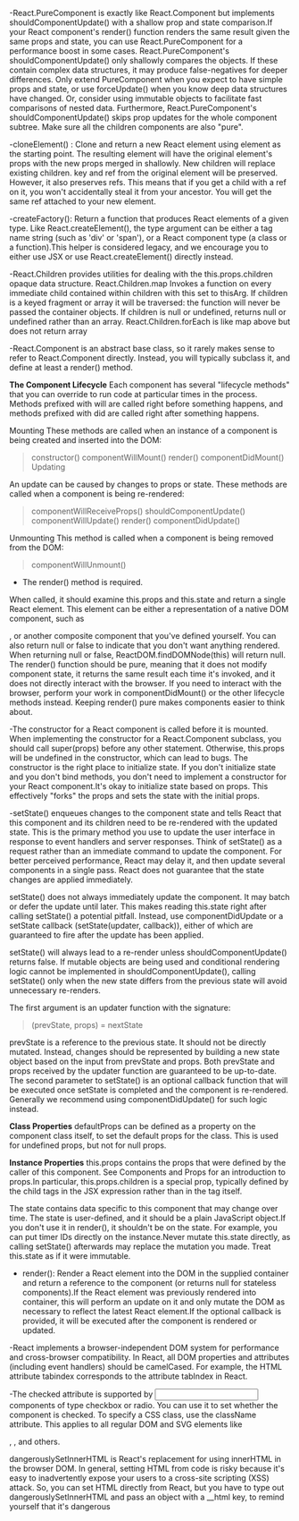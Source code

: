 -React.PureComponent is exactly like React.Component but implements shouldComponentUpdate() with a shallow prop and state comparison.If your React component's render() function renders the same result given the same props and state, you can use React.PureComponent for a performance boost in some cases.
React.PureComponent's shouldComponentUpdate() only shallowly compares the objects. If these contain complex data structures, it may produce false-negatives for deeper differences. Only extend PureComponent when you expect to have simple props and state, or use forceUpdate() when you know deep data structures have changed. Or, consider using immutable objects to facilitate fast comparisons of nested data.
Furthermore, React.PureComponent's shouldComponentUpdate() skips prop updates for the  whole component subtree. Make sure all the children components are also "pure".

-cloneElement() : Clone and return a new React element using element as the starting point. The resulting element will have the original element's props with the new props merged in shallowly. New children will replace existing children. key and ref from the original element will be preserved. However, it also preserves refs. This means that if you get a child with a ref on it, you won't accidentally steal it from your ancestor. You will get the same ref attached to your new element.

-createFactory(): Return a function that produces React elements of a given type. Like React.createElement(), the type argument can be either a tag name string (such as 'div' or 'span'), or a React component type (a class or a function).This helper is considered legacy, and we encourage you to either use JSX or use React.createElement() directly instead.

-React.Children provides utilities for dealing with the this.props.children opaque data structure. React.Children.map
Invokes a function on every immediate child contained within children with this set to thisArg. If children is a keyed fragment or array it will be traversed: the function will never be passed the container objects. If children is null or undefined, returns null or undefined rather than an array.
React.Children.forEach is like map above but does not return array

-React.Component is an abstract base class, so it rarely makes sense to refer to React.Component directly. Instead, you will typically subclass it, and define at least a render() method.

**The Component Lifecycle**
Each component has several "lifecycle methods" that you can override to run code at particular times in the process. Methods prefixed with will are called right before something happens, and methods prefixed with did are called right after something happens.

Mounting
These methods are called when an instance of a component is being created and inserted into the DOM:

> constructor()
componentWillMount()
render()
componentDidMount()
Updating

An update can be caused by changes to props or state. These methods are called when a component is being re-rendered:

> componentWillReceiveProps()
shouldComponentUpdate()
componentWillUpdate()
render()
componentDidUpdate()

Unmounting
This method is called when a component is being removed from the DOM:

> componentWillUnmount()

- The render() method is required.

When called, it should examine this.props and this.state and return a single React element. This element can be either a representation of a native DOM component, such as <div />, or another composite component that you've defined yourself.
You can also return null or false to indicate that you don't want anything rendered. When returning null or false, ReactDOM.findDOMNode(this) will return null.
The render() function should be pure, meaning that it does not modify component state, it returns the same result each time it's invoked, and it does not directly interact with the browser. If you need to interact with the browser, perform your work in componentDidMount() or the other lifecycle methods instead. Keeping render() pure makes components easier to think about.

-The constructor for a React component is called before it is mounted. When implementing the constructor for a React.Component subclass, you should call super(props) before any other statement. Otherwise, this.props will be undefined in the constructor, which can lead to bugs.
The constructor is the right place to initialize state. If you don't initialize state and you don't bind methods, you don't need to implement a constructor for your React component.It's okay to initialize state based on props. This effectively "forks" the props and sets the state with the initial props.

-setState() enqueues changes to the component state and tells React that this component and its children need to be re-rendered with the updated state. This is the primary method you use to update the user interface in response to event handlers and server responses.
Think of setState() as a request rather than an immediate command to update the component. For better perceived performance, React may delay it, and then update several components in a single pass. React does not guarantee that the state changes are applied immediately.

setState() does not always immediately update the component. It may batch or defer the update until later. This makes reading this.state right after calling setState() a potential pitfall. Instead, use componentDidUpdate or a setState callback (setState(updater, callback)), either of which are guaranteed to fire after the update has been applied.

setState() will always lead to a re-render unless shouldComponentUpdate() returns false. If mutable objects are being used and conditional rendering logic cannot be implemented in shouldComponentUpdate(), calling setState() only when the new state differs from the previous state will avoid unnecessary re-renders.

The first argument is an updater function with the signature:

> (prevState, props) = nextState

prevState is a reference to the previous state. It should not be directly mutated. Instead, changes should be represented by building a new state object based on the input from prevState and props. 
Both prevState and props received by the updater function are guaranteed to be up-to-date.
The second parameter to setState() is an optional callback function that will be executed once setState is completed and the component is re-rendered. Generally we recommend using componentDidUpdate() for such logic instead.

**Class Properties**
defaultProps can be defined as a property on the component class itself, to set the default props for the class. This is used for undefined props, but not for null props.

**Instance Properties**
this.props contains the props that were defined by the caller of this component. See Components and Props for an introduction to props.In particular, this.props.children is a special prop, typically defined by the child tags in the JSX expression rather than in the tag itself.

The state contains data specific to this component that may change over time. The state is user-defined, and it should be a plain JavaScript object.If you don't use it in render(), it shouldn't be on the state. For example, you can put timer IDs directly on the instance.Never mutate this.state directly, as calling setState() afterwards may replace the mutation you made. Treat this.state as if it were immutable.

- render(): Render a React element into the DOM in the supplied container and return a reference to the component (or returns null for stateless components).If the React element was previously rendered into container, this will perform an update on it and only mutate the DOM as necessary to reflect the latest React element.If the optional callback is provided, it will be executed after the component is rendered or updated.

-React implements a browser-independent DOM system for performance and cross-browser compatibility. In React, all DOM properties and attributes (including event handlers) should be camelCased. For example, the HTML attribute tabindex corresponds to the attribute tabIndex in React. 

-The checked attribute is supported by <input> components of type checkbox or radio. You can use it to set whether the component is checked. To specify a CSS class, use the className attribute. This applies to all regular DOM and SVG elements like <div>, <a>, and others. 

dangerouslySetInnerHTML is React's replacement for using innerHTML in the browser DOM. In general, setting HTML from code is risky because it's easy to inadvertently expose your users to a cross-site scripting (XSS) attack. So, you can set HTML directly from React, but you have to type out dangerouslySetInnerHTML and pass an object with a __html key, to remind yourself that it's dangerous







